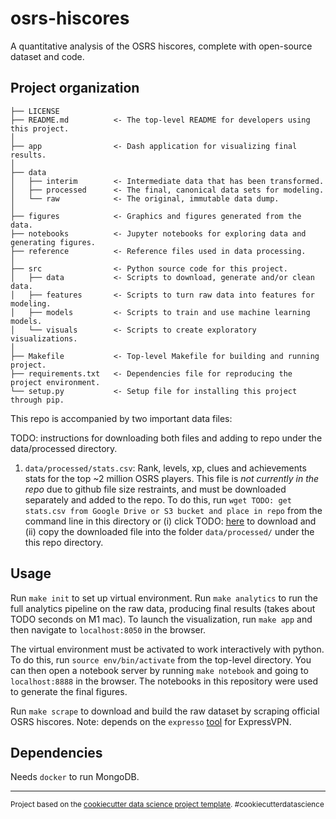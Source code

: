 osrs-hiscores
=============

A quantitative analysis of the OSRS hiscores, complete with open-source dataset and code.

Project organization
--------------------

    ├── LICENSE
    ├── README.md          <- The top-level README for developers using this project.
    │
    ├── app                <- Dash application for visualizing final results.
    │
    ├── data
    │   ├── interim        <- Intermediate data that has been transformed.
    │   ├── processed      <- The final, canonical data sets for modeling.
    │   └── raw            <- The original, immutable data dump.
    │
    ├── figures            <- Graphics and figures generated from the data.
    ├── notebooks          <- Jupyter notebooks for exploring data and generating figures.
    ├── reference          <- Reference files used in data processing.
    │
    ├── src                <- Python source code for this project.
    │   ├── data           <- Scripts to download, generate and/or clean data.
    │   ├── features       <- Scripts to turn raw data into features for modeling.
    │   ├── models         <- Scripts to train and use machine learning models.
    │   └── visuals        <- Scripts to create exploratory visualizations.
    │
    ├── Makefile           <- Top-level Makefile for building and running project.
    ├── requirements.txt   <- Dependencies file for reproducing the project environment.
    └── setup.py           <- Setup file for installing this project through pip.

This repo is accompanied by two important data files:

TODO: instructions for downloading both files and adding to repo under the data/processed directory.

1. `data/processed/stats.csv`: Rank, levels, xp, clues and achievements stats for the top \~2 million OSRS players. This file is *not currently in the repo* due to github file size restraints, and must be downloaded separately and added to the repo. To do this, run `wget TODO: get stats.csv from Google Drive or S3 bucket and place in repo` from the command line in this directory or (i) click TODO: [here]() to download and (ii) copy the downloaded file into the folder `data/processed/` under the this repo directory.

Usage
-----

Run `make init` to set up virtual environment. Run `make analytics` to run the full analytics pipeline on the raw data, producing final results (takes about TODO seconds on M1 mac). To launch the visualization, run `make app` and then navigate to `localhost:8050` in the browser.

The virtual environment must be activated to work interactively with python. To do this, run `source env/bin/activate` from the top-level directory. You can then open a notebook server by running `make notebook` and going to `localhost:8888` in the browser. The notebooks in this repository were used to generate the final figures.

Run `make scrape` to download and build the raw dataset by scraping official OSRS hiscores. Note: depends on the `expresso` [tool](https://github.com/sttz/expresso) for ExpressVPN.

Dependencies
------------

Needs `docker` to run MongoDB.

--------

<p><small>Project based on the <a target="_blank" href="https://drivendata.github.io/cookiecutter-data-science/">cookiecutter data science project template</a>. #cookiecutterdatascience</small></p>
